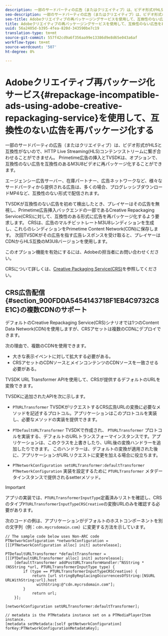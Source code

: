```yaml
---
description: 一部のサードパーティの広告（またはクリエイティブ）は、ビデオ形式がHLSと互換性がないので、HTTP Live Streaming(HLS)コンテンツストリームに繋ぎ合わせることができません。 Primetime広告の挿入とTVSDKは、オプションで、互換性のない広告を互換性のあるM3U8ビデオに再パッケージ化することができます。
seo-description: 一部のサードパーティの広告（またはクリエイティブ）は、ビデオ形式がHLSと互換性がないので、HTTP Live Streaming(HLS)コンテンツストリームに繋ぎ合わせることができません。 Primetime広告の挿入とTVSDKは、オプションで、互換性のない広告を互換性のあるM3U8ビデオに再パッケージ化することができます。
seo-title: Adobeクリエイティブの再パッケージングサービスを使用して、互換性のない広告を再パッケージ化する
title: Adobeクリエイティブの再パッケージングサービスを使用して、互換性のない広告を再パッケージ化する
uuid: 56a2405d-b395-4fea-820d-343590be7c19
translation-type: tm+mt
source-git-commit: 557f42cd9a6f356aa99e13386d9e8d65e043a6af
workflow-type: tm+mt
source-wordcount: '507'
ht-degree: 0%

---
```



# Adobeクリエイティブ再パッケージ化サービス{#repackage-incompatible-ads-using-adobe-creative-repackaging-service}を使用して、互換性のない広告を再パッケージ化する

一部のサードパーティの広告（またはクリエイティブ）は、ビデオ形式がHLSと互換性がないので、HTTP Live Streaming(HLS)コンテンツストリームに繋ぎ合わせることができません。 Primetime広告の挿入とTVSDKは、オプションで、互換性のない広告を互換性のあるM3U8ビデオに再パッケージ化することができます。

エージェンシー広告サーバー、在庫パートナー、広告ネットワークなど、様々なサードパーティから提供される広告は、多くの場合、プログレッシブダウンロードMP4など、互換性のない形式で配信されます。

TVSDKが互換性のない広告を初めて検出したとき、プレイヤーはその広告を無視し、Primetime広告挿入バックエンドの一部であるCreative Repackaging Service(CRS)に対して、互換性のある形式に広告を再パッケージ化するよう要求します。 CRSは、広告のマルチビットレートM3U8レンディションを生成し、これらのレンディションをPrimetime Content Network(CDN)に保存します。 次回TVSDKがその広告を指す広告レスポンスを受け取ると、プレイヤーはCDNからHLS互換のM3U8バージョンを使用します。

このオプション機能を有効にするには、Adobeの担当者にお問い合わせください。

CRSについて詳しくは、[Creative Packaging Service(CRS)](../../../dynamic-ad-insertion/creative-repackaging-service/crs-overview.md)を参照してください。

## CRS広告配信{#section_900FDDA5454143718F1EB4C9732C8E1C}の複数CDNのサポート

デフォルトのCreative Repackaging Service(CRS)シナリオでは1つのContent Data Network(CDN)を使用しますが、CRSアセットは複数のCDNにデプロイできます。

次の理由で、複数のCDNを使用できます。

* 大きな表示イベントに対して拡大する必要がある。
* CRSアセットのCDNソースとメインコンテンツのCDNソースを一致させる必要がある。

TVSDK URL Transformer APIを使用して、CRSが提供するデフォルトのURLを変換できます。

TVSDKに追加されたAPIを次に示します。

* `PTURLTransformer` TVSDKがリクエストするCRS広告URLの変換に必要なメソッドを記述するプロトコル。アプリケーションはこのプロトコルを実装し、必要なメソッドの実装を提供できます。

* `PTDefaultURLTransformer` TVSDKで作成され、 `PTURLTransformer` プロトコルを実装する、デフォルトのURLトランスフォーマインスタンスです。アプリケーションは、このクラスを上書きしたり、URL後の変換ハンドラーを追加したりできます。 このハンドラーは、デフォルトの変換が適用された後に、アプリケーションがURLリクエストに変更を加える場合に役立ちます。

* `PTNetworkConfiguration setURLTransformer:defaultTransformer`  `PTNetworkConfiguration` 実装を設定するために `PTURLTransformer` メタデータインスタンスで提供されるsetterメソッド。

>[!IMPORTANT]
>
>アプリの実装では、`PTURLTransformerInputType`定義済みリストを確認し、CRSのタイプ`PTURLTransformerInputTypeCRSCreative`の変換URLのみを確認する必要があります。

次のコードの例は、アプリケーションがデフォルトのホストコンポーネントを別の文字列（例：`cdn.mycrsdomain.com`）に変更する方法を示しています。

```
// The sample code below uses Non-ARC code 
PTNetworkConfiguration *networkConfiguration = [[[PTNetworkConfiguration alloc] init] autorelease]; 
   
PTDefaultURLTransformer *defaultTransformer = [[[PTDefaultURLTransformer alloc] init] autorelease]; 
    [defaultTransformer addPostURLTransformHandler:^NSString *(NSString *url, PTURLTransformerInputType type) { 
        if (type == PTURLTransformerInputTypeCRSCreative) { 
            return [url stringByReplacingOccurrencesOfString:[NSURL URLWithString:url].host  
              withString:@"cdn.mycrsdomain.com"]; 
        } 
            return url; 
    }]; 
  
[networkConfiguration setURLTransformer:defaultTransformer]; 
   
// metadata is the PTMetadata instance set on a PTMediaPlayerItem instance. 
[metadata setMetadata:[self getNetworkConfiguration] forKey:PTNetworkConfigurationMetadataKey];
```

